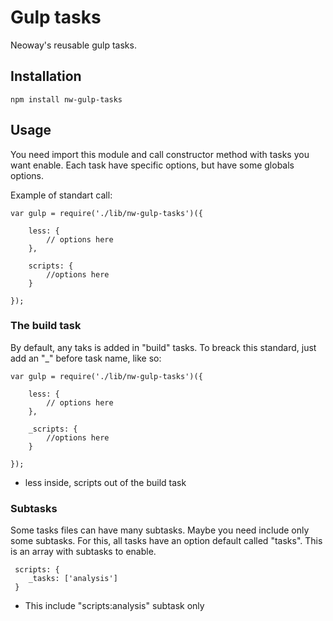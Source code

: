 # Gulp tasks

Neoway's reusable gulp tasks.

## Installation

```
npm install nw-gulp-tasks
```

## Usage

You need import this module and call constructor method with tasks you want enable. Each task have specific options, but have some globals options.

Example of standart call:

```
var gulp = require('./lib/nw-gulp-tasks')({

    less: {
        // options here
    },

    scripts: {
        //options here
    }
 
});
```

### The build task

By default, any taks is added in "build" tasks. To breack this standard, just add an "_" before task name, like so:

```
var gulp = require('./lib/nw-gulp-tasks')({

    less: {
        // options here
    },

    _scripts: {
        //options here
    }
 
});
```
- less inside, scripts out of the build task

### Subtasks

Some tasks files can have many subtasks. Maybe you need include only some subtasks. For this, all tasks have an option default called "tasks". This is an array with subtasks to enable.

```
 scripts: {
    _tasks: ['analysis']
 }
```
- This include "scripts:analysis" subtask only


